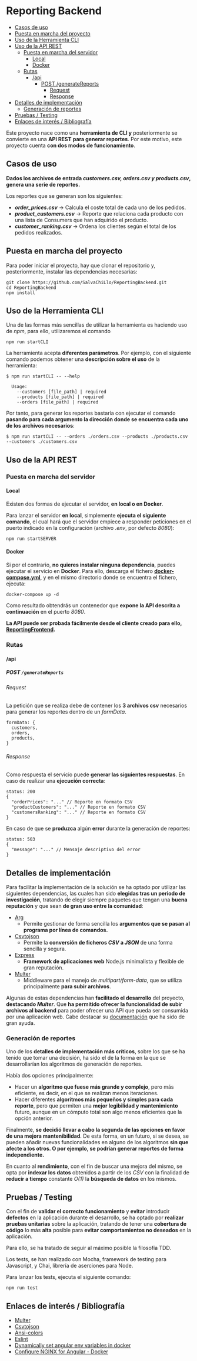 # Reporting Backend

- [Casos de uso](#casos-de-uso)
- [Puesta en marcha del proyecto](#puesta-en-marcha-del-proyecto)
- [Uso de la Herramienta CLI](#uso-de-la-herramienta-cli)
- [Uso de la API REST](#uso-de-la-api-rest)
  - [Puesta en marcha del servidor](#puesta-en-marcha-del-servidor)
    - [Local](#local)
    - [Docker](#docker)
  - [Rutas](#rutas)
    - [/api](#api)
      - [POST /generateReports](#post-generatereports)
        - [Request](#request)
        - [Response](#response)
- [Detalles de implementación](#detalles-de-implementación)
  - [Generación de reportes](#generación-de-reportes)
- [Pruebas / Testing](#pruebas--testing)
- [Enlaces de interés / Bibliografía](#enlaces-de-interés--bibliografía)

Este proyecto nace como una **herramienta de CLI y** posteriormente se convierte en una **API REST** **para generar reportes**. Por este motivo, este proyecto cuenta **con dos modos de funcionamiento**.

## Casos de uso

**Dados los archivos de entrada _customers.csv, orders.csv y products.csv_, genera una serie de reportes.**

Los reportes que se generan son los siguientes:

- **_order_prices.csv_** -> Calcula el coste total de cada uno de los pedidos.
- **_product_customers.csv_** -> Reporte que relaciona cada producto con una lista de Consumers que han adquirido el producto.
- **_customer_ranking.csv_** -> Ordena los clientes según el total de los pedidos realizados.

## Puesta en marcha del proyecto

Para poder iniciar el proyecto, hay que clonar el repositorio y, posteriormente, instalar las dependencias necesarias:

```
git clone https://github.com/SalvaChiLlo/ReportingBackend.git
cd ReportingBackend
npm install
```

## Uso de la Herramienta CLI

Una de las formas más sencillas de utilizar la herramienta es haciendo uso de _npm_, para ello, utilizaremos el comando

```
npm run startCLI
```

La herramienta acepta **diferentes parámetros**. Por ejemplo, con el siguiente comando podemos obtener una **descripción sobre el uso** de la herramienta:

```
$ npm run startCLI -- --help

  Usage:
    --customers [file_path] | required
    --products [file_path] | required
    --orders [file_path] | required
```

Por tanto, para generar los reportes bastaría con ejecutar el comando **pasando para cada argumento la dirección donde se encuentra cada uno de los archivos necesarios**:

```
$ npm run startCLI -- --orders ./orders.csv --products ./products.csv --customers ./customers.csv
```

## Uso de la API REST

### Puesta en marcha del servidor

#### Local

Existen dos formas de ejecutar el servidor, **en local o en Docker**.

Para lanzar el servidor **en local**, simplemente **ejecuta el siguiente comando**, el cual hará que el servidor empiece a responder peticiones en el puerto indicado en la configuración (archivo _.env_, por defecto _8080_):

```
npm run startSERVER
```

#### Docker

Si por el contrario, **no quieres instalar ninguna dependencia**, puedes ejecutar el servicio en **Docker**. Para ello, descarga el fichero **[docker-compose.yml](https://github.com/SalvaChiLlo/ReportingBackend/blob/main/docker-compose.yml)**, y en el mismo directorio donde se encuentra el fichero, ejecuta:

```
docker-compose up -d
```

Como resultado obtendrás un contenedor que **expone la API descrita a continuación** en el puerto _8080_.

**La API puede ser probada fácilmente desde el cliente creado para ello, [ReportingFrontend](https://github.com/SalvaChiLlo/ReportingFrontend).**

### Rutas

#### /api

##### **POST** `/generateReports`

###### Request

La petición que se realiza debe de contener los **3 archivos csv** necesarios para generar los reportes dentro de un _formData_.

```
formData: {
  customers,
  orders,
  products,
}
```

###### Response

Como respuesta el servicio puede **generar las siguientes respuestas**.
En caso de realizar una **ejecución correcta**:

```
status: 200
{
  "orderPrices": "..." // Reporte en formato CSV
  "productCustomers": "..." // Reporte en formato CSV
  "customersRanking": "..." // Reporte en formato CSV
}
```

En caso de que se **produzca** algún **error** durante la generación de reportes:

```
status: 503
{
  "message": "..." // Mensaje descriptivo del error
}
```

## Detalles de implementación

Para facilitar la implementación de la solución se ha optado por utilizar las siguientes dependencias, las cuales han sido **elegidas tras un periodo de investigación**, tratando de elegir siempre paquetes que tengan una **buena reputación** y que sean **de gran uso entre la comunidad**:

- [Arg](https://npmjs.com/package/arg)
  - Permite gestionar de forma sencilla los **argumentos que se pasan al programa por línea de comandos.**
- [Csvtojson](https://www.npmjs.com/package/csvtojson)
  - Permite la **conversión de ficheros _CSV_ a _JSON_** de una forma sencilla y segura.
- [Express](https://www.npmjs.com/package/express)
  - **Framework de aplicaciones web** Node.js minimalista y flexible de gran reputación.
- [Multer](https://www.npmjs.com/package/multer)
  - Middleware para el manejo de _multipart/form-data_, que se utiliza principalmente **para subir archivos**.

Algunas de estas dependencias han **facilitado el desarrollo** del proyecto, **destacando _Multer_**. Que **ha permitido ofrecer la funcionalidad de subir archivos al backend** para poder ofrecer una API que pueda ser consumida por una aplicación web. Cabe destacar su [documentación](http://expressjs.com/en/resources/middleware/multer.html) que ha sido de gran ayuda.

### Generación de reportes

Uno de los **detalles de implementación más críticos**, sobre los que se ha tenido que tomar una decisión, ha sido el de la forma en la que se desarrollarían los algoritmos de generación de reportes.

Había dos opciones principalmente:

- Hacer un **algoritmo que fuese más grande y complejo**, pero más eficiente, es decir, en el que se realizan menos iteraciones.
- Hacer diferentes **algoritmos más pequeños y simples para cada reporte**, pero que permiten una **mejor legibilidad y mantenimiento** futuro, aunque en un cómputo total son algo menos eficientes que la opción anterior.

Finalmente, **se decidió llevar a cabo la segunda de las opciones en favor de una mejora mantenibilidad**. De esta forma, en un futuro, si se desea, se pueden añadir nuevas funcionalidades en alguno de los algoritmos **sin que afecte a los otros. O por ejemplo, se podrían generar reportes de forma independiente.**

En cuanto al **rendimiento**, con el fin de buscar una mejora del mismo, se opta por **indexar los datos** obtenidos a partir de los _CSV_ con la finalidad de **reducir a tiempo** constante _O(1)_ la **búsqueda de datos** en los mismos.

## Pruebas / Testing

Con el fin de **validar el correcto funcionamiento** y **evitar** introducir **defectos** en la aplicación durante el desarrollo, se ha optado por **realizar pruebas unitarias** sobre la aplicación, tratando de tener una **cobertura de código** lo más **alta** posible para **evitar comportamientos no deseados** en la aplicación.

Para ello, se ha tratado de seguir al máximo posible la filosofía TDD.

Los tests, se han realizado con Mocha, framework de testing para Javascript, y Chai, librería de aserciones para Node.

Para lanzar los tests, ejecuta el siguiente comando:

```
npm run test
```

## Enlaces de interés / Bibliografía

- [Multer](http://expressjs.com/en/resources/middleware/multer.html)
- [Csvtojson](https://www.npmjs.com/package/csvtojson)
- [Ansi-colors](https://www.npmjs.com/package/ansi-colors)
- [Eslint](https://www.npmjs.com/package/eslint)
- [Dynamically set angular env variables in docker](https://nkpremices.com/dynamically-set-angular-env-variables-in-docker/)
- [Configure NGINX for Angular - Docker](https://dev.to/oneofthedevs/docker-angular-nginx-37e4)
